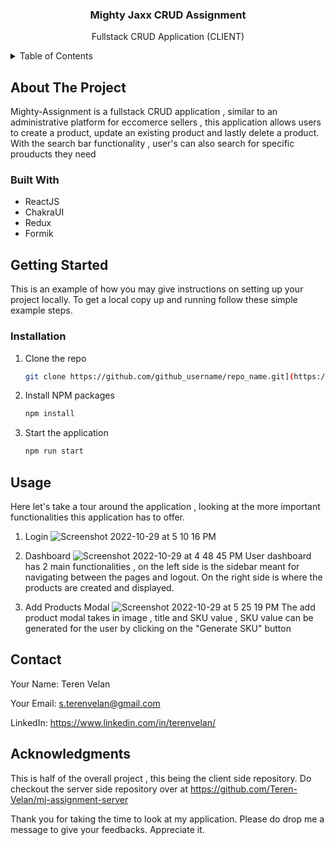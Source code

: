 
<div align="center">


<h3 align="center">Mighty Jaxx CRUD Assignment</h3>

  <p align="center">
    Fullstack CRUD Application (CLIENT)
  </p>
</div>



<!-- TABLE OF CONTENTS -->
<details>
  <summary>Table of Contents</summary>
  <ol>
    <li>
      <a href="#about-the-project">About The Project</a>
      <ul>
        <li><a href="#built-with">Built With</a></li>
      </ul>
    </li>
    <li>
      <a href="#getting-started">Getting Started</a>
      <ul>
        <li><a href="#installation">Installation</a></li>
      </ul>
    </li>
    <li><a href="#usage">Usage</a></li>
    <li><a href="#contact">Contact</a></li>
    <li><a href="#acknowledgments">Acknowledgments</a></li>
  </ol>
</details>



<!-- ABOUT THE PROJECT -->
## About The Project
Mighty-Assignment is a fullstack CRUD application , similar to an administrative platform for eccomerce sellers , this application allows users to create a product, update an existing product and lastly delete a product. With the search bar functionality , user's can also search for specific prouducts they need



### Built With

* ReactJS
* ChakraUI
* Redux
* Formik


<!-- GETTING STARTED -->
## Getting Started

This is an example of how you may give instructions on setting up your project locally.
To get a local copy up and running follow these simple example steps.

### Installation

1. Clone the repo
   ```sh
   git clone https://github.com/github_username/repo_name.git](https://github.com/Teren-Velan/mj-assignment-client.git)
   ```
2. Install NPM packages
   ```sh
   npm install
   ```
3. Start the application
   ```sh
   npm run start
   ```
<!-- USAGE EXAMPLES -->
## Usage
Here let's take a tour around the application , looking at the more important functionalities this application has to offer.

1. Login
![Screenshot 2022-10-29 at 5 10 16 PM](https://user-images.githubusercontent.com/63656708/198823972-44ee267f-07fa-4938-a261-ab1d1a7cfb92.png)

2. Dashboard
![Screenshot 2022-10-29 at 4 48 45 PM](https://user-images.githubusercontent.com/63656708/198824022-256cee82-f64b-48a8-9dfe-7655b1f6ff2c.png)
User dashboard has 2 main functionalities , on the left side is the sidebar meant for navigating between the pages and logout. On the right side is where the products are created and displayed. 


3. Add Products Modal
![Screenshot 2022-10-29 at 5 25 19 PM](https://user-images.githubusercontent.com/63656708/198824101-da860d84-73f7-4094-a685-20ac6a5f6111.png)
The add product modal takes in image , title and SKU value , SKU value can be generated for the user by clicking on the "Generate SKU" button

<!-- CONTACT -->
## Contact

Your Name: Teren Velan

Your Email: s.terenvelan@gmail.com

LinkedIn: https://www.linkedin.com/in/terenvelan/

<!-- ACKNOWLEDGMENTS -->
## Acknowledgments
This is half of the overall project , this being the client side repository. Do checkout the server side repository over at https://github.com/Teren-Velan/mj-assignment-server

Thank you for taking the time to look at my application. Please do drop me a message to give your feedbacks. Appreciate it.
